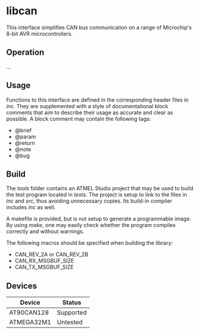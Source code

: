 # libcan

This interface simplifies CAN bus communication on a range of Microchip's 8-bit AVR microcontrollers.

## Operation

...

## Usage

Functions to this interface are defined in the corresponding header files in _inc_. They are supplemented with a style of documentational block comments that aim to describe their usage as accurate and clear as possible. A block comment may contain the following tags:

  * @brief
  * @param
  * @return
  * @note
  * @bug

## Build

The _tools_ folder contains an ATMEL Studio project that may be used to build the test program located in _tests_. The project is setup to link to the files in _inc_ and _src_, thus avoiding unnecessary copies. Its build-in compiler includes _inc_ as well.

A makefile is provided, but is not setup to generate a programmable image. By using _make_, one may easily check whether the program compiles correctly and without warnings.

The following macros should be specified when building the library:

  * CAN_REV_2A or CAN_REV_2B
  * CAN_RX_MSGBUF_SIZE
  * CAN_TX_MSGBUF_SIZE

## Devices

Device | Status
--- | ---
AT90CAN128 | Supported
ATMEGA32M1 | Untested